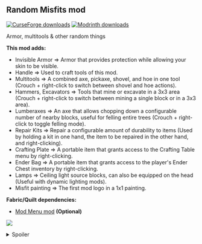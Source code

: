 <h2><strong>Random Misfits mod</strong></h2>
<p><a href="https://www.curseforge.com/minecraft/mc-mods/random-misfits"><img src="https://cf.way2muchnoise.eu/full_1057489_downloads.svg?badge_style=flat" alt="CurseForge downloads" /></a> <a href="https://modrinth.com/mod/random-misfits"><img src="https://img.shields.io/badge/dynamic/json?color=2d2d2d&amp;colorA=17b85a&amp;style=flat-square&amp;label=&amp;suffix= downloads&amp;query=downloads&amp;url=https://api.modrinth.com/v2/project/sdjh3tKn&amp;logo=modrinth&amp;logoColor=2d2d2d" alt="Modrinth downloads" /></a></p>

Armor, multitools & other random things

<strong>This mod adds:</strong>

- Invisible Armor => Armor that provides protection while allowing your skin to be visible.
- Handle => Used to craft tools of this mod.
- Multitools => A combined axe, pickaxe, shovel, and hoe in one tool (Crouch + right-click to switch between shovel and hoe actions).
- Hammers, Excavators => Tools that mine or excavate in a 3x3 area (Crouch + right-click to switch between mining a single block or in a 3x3 area).
- Lumberaxes => An axe that allows chopping down a configurable number of nearby blocks, useful for felling entire trees (Crouch + right-click to toggle felling mode).
- Repair Kits => Repair a configurable amount of durability to items (Used by holding a kit in one hand, the item to be repaired in the other hand, and right-clicking).
- Crafting Plate => A portable item that grants access to the Crafting Table menu by right-clicking.
- Ender Bag => A portable item that grants access to the player's Ender Chest inventory by right-clicking.
- Lamps => Ceiling light source blocks, can also be equipped on the head (Useful with dynamic lighting mods).
- Misfit painting => The first mod logo in a 1x1 painting.

<strong>Fabric/Quilt dependencies:</strong>

- <a href="https://modrinth.com/mod/modmenu" target="_blank">Mod Menu mod</a> <strong>(Optional)</strong>

<img src="https://cdn.modrinth.com/data/sdjh3tKn/images/e0a51c70c4522747de6ef739dffe18e2b38c2f89.png"><br>

<details>
  <summary>Spoiler</summary>

<img src="https://cdn.modrinth.com/data/sdjh3tKn/images/924368591aae0b4964007b3d07067fed75586bec.png" width="500">

</details>